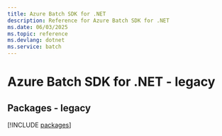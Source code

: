 ```yaml
---
title: Azure Batch SDK for .NET
description: Reference for Azure Batch SDK for .NET
ms.date: 06/03/2025
ms.topic: reference
ms.devlang: dotnet
ms.service: batch
---
```

# Azure Batch SDK for .NET - legacy
## Packages - legacy
[!INCLUDE [packages](batch-index.md)]